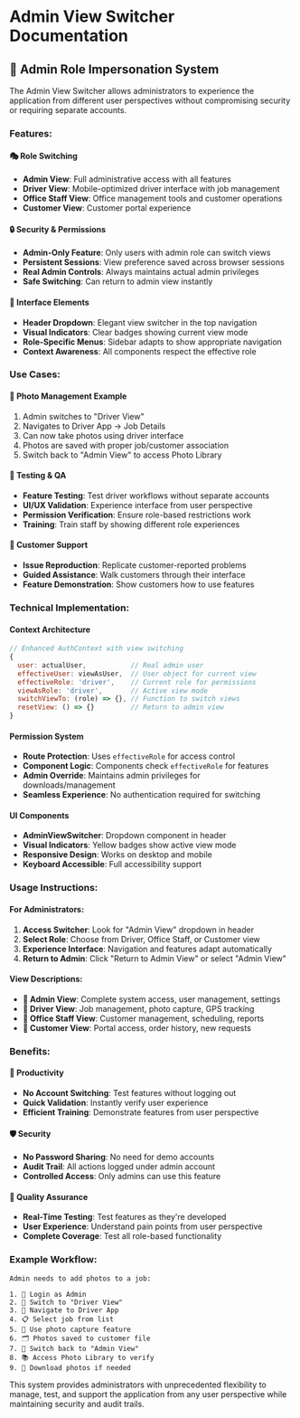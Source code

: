 # Admin View Switcher Documentation

## 🔄 **Admin Role Impersonation System**

The Admin View Switcher allows administrators to experience the application from different user perspectives without compromising security or requiring separate accounts.

### **Features:**

#### **🎭 Role Switching**
- **Admin View**: Full administrative access with all features
- **Driver View**: Mobile-optimized driver interface with job management
- **Office Staff View**: Office management tools and customer operations  
- **Customer View**: Customer portal experience

#### **🔒 Security & Permissions**
- **Admin-Only Feature**: Only users with admin role can switch views
- **Persistent Sessions**: View preference saved across browser sessions
- **Real Admin Controls**: Always maintains actual admin privileges
- **Safe Switching**: Can return to admin view instantly

#### **🎯 Interface Elements**
- **Header Dropdown**: Elegant view switcher in the top navigation
- **Visual Indicators**: Clear badges showing current view mode
- **Role-Specific Menus**: Sidebar adapts to show appropriate navigation
- **Context Awareness**: All components respect the effective role

### **Use Cases:**

#### **📸 Photo Management Example**
1. Admin switches to "Driver View"
2. Navigates to Driver App → Job Details
3. Can now take photos using driver interface
4. Photos are saved with proper job/customer association
5. Switch back to "Admin View" to access Photo Library

#### **🧪 Testing & QA**
- **Feature Testing**: Test driver workflows without separate accounts
- **UI/UX Validation**: Experience interface from user perspective
- **Permission Verification**: Ensure role-based restrictions work
- **Training**: Train staff by showing different role experiences

#### **🎯 Customer Support**
- **Issue Reproduction**: Replicate customer-reported problems
- **Guided Assistance**: Walk customers through their interface
- **Feature Demonstration**: Show customers how to use features

### **Technical Implementation:**

#### **Context Architecture**
```javascript
// Enhanced AuthContext with view switching
{
  user: actualUser,           // Real admin user
  effectiveUser: viewAsUser,  // User object for current view
  effectiveRole: 'driver',    // Current role for permissions
  viewAsRole: 'driver',       // Active view mode
  switchViewTo: (role) => {}, // Function to switch views
  resetView: () => {}         // Return to admin view
}
```

#### **Permission System**
- **Route Protection**: Uses `effectiveRole` for access control
- **Component Logic**: Components check `effectiveRole` for features
- **Admin Override**: Maintains admin privileges for downloads/management
- **Seamless Experience**: No authentication required for switching

#### **UI Components**
- **AdminViewSwitcher**: Dropdown component in header
- **Visual Indicators**: Yellow badges show active view mode
- **Responsive Design**: Works on desktop and mobile
- **Keyboard Accessible**: Full accessibility support

### **Usage Instructions:**

#### **For Administrators:**
1. **Access Switcher**: Look for "Admin View" dropdown in header
2. **Select Role**: Choose from Driver, Office Staff, or Customer view
3. **Experience Interface**: Navigation and features adapt automatically
4. **Return to Admin**: Click "Return to Admin View" or select "Admin View"

#### **View Descriptions:**
- **🔧 Admin View**: Complete system access, user management, settings
- **🚛 Driver View**: Job management, photo capture, GPS tracking
- **👥 Office Staff View**: Customer management, scheduling, reports
- **👤 Customer View**: Portal access, order history, new requests

### **Benefits:**

#### **🚀 Productivity**
- **No Account Switching**: Test features without logging out
- **Quick Validation**: Instantly verify user experience
- **Efficient Training**: Demonstrate features from user perspective

#### **🛡️ Security**
- **No Password Sharing**: No need for demo accounts
- **Audit Trail**: All actions logged under admin account
- **Controlled Access**: Only admins can use this feature

#### **🎯 Quality Assurance**
- **Real-Time Testing**: Test features as they're developed
- **User Experience**: Understand pain points from user perspective
- **Complete Coverage**: Test all role-based functionality

### **Example Workflow:**

```
Admin needs to add photos to a job:

1. 👤 Login as Admin
2. 🔄 Switch to "Driver View" 
3. 📱 Navigate to Driver App
4. 📋 Select job from list
5. 📸 Use photo capture feature
6. 🗂️ Photos saved to customer file
7. 🔄 Switch back to "Admin View"
8. 📚 Access Photo Library to verify
9. 💾 Download photos if needed
```

This system provides administrators with unprecedented flexibility to manage, test, and support the application from any user perspective while maintaining security and audit trails.